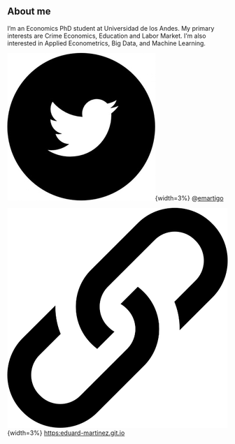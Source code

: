 ## About me

I’m an Economics PhD student at Universidad de los Andes. My primary interests are Crime Economics, Education and Labor Market. I’m also interested in Applied Econometrics, Big Data, and Machine Learning.




<!-- Twitter -->
![](figure/twitter.jpg){width=3%} @[emartigo](https://twitter.com/emartigo)


![](figure/link.png){width=3%} [https:eduard-martinez.git.io](https:eduard-martinez.git.io)





